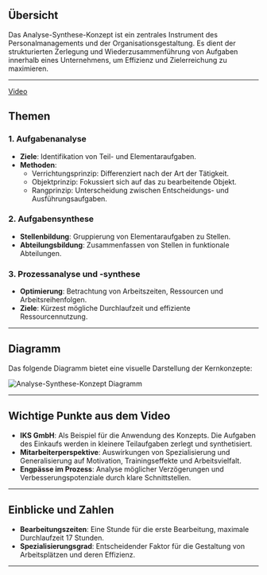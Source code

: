 ## Übersicht

Das Analyse-Synthese-Konzept ist ein zentrales Instrument des Personalmanagements und der Organisationsgestaltung. Es dient der strukturierten Zerlegung und Wiederzusammenführung von Aufgaben innerhalb eines Unternehmens, um Effizienz und Zielerreichung zu maximieren.

---
[Video](https://www.youtube.com/watch?v=ykJrkqVeTHo)
## Themen

### 1. Aufgabenanalyse

- **Ziele**: Identifikation von Teil- und Elementaraufgaben.
- **Methoden**:
    - Verrichtungsprinzip: Differenziert nach der Art der Tätigkeit.
    - Objektprinzip: Fokussiert sich auf das zu bearbeitende Objekt.
    - Rangprinzip: Unterscheidung zwischen Entscheidungs- und Ausführungsaufgaben.

### 2. Aufgabensynthese

- **Stellenbildung**: Gruppierung von Elementaraufgaben zu Stellen.
- **Abteilungsbildung**: Zusammenfassen von Stellen in funktionale Abteilungen.

### 3. Prozessanalyse und -synthese

- **Optimierung**: Betrachtung von Arbeitszeiten, Ressourcen und Arbeitsreihenfolgen.
- **Ziele**: Kürzest mögliche Durchlaufzeit und effiziente Ressourcennutzung.

---

## Diagramm

Das folgende Diagramm bietet eine visuelle Darstellung der Kernkonzepte:

![Analyse-Synthese-Konzept Diagramm](https://process.videosummarizerai.com/static/diagrams_svg_png/diagram_07328f8a8d154f4b891bf1857cd82dfd.png)


---

## Wichtige Punkte aus dem Video

- **IKS GmbH**: Als Beispiel für die Anwendung des Konzepts. Die Aufgaben des Einkaufs werden in kleinere Teilaufgaben zerlegt und synthetisiert.
- **Mitarbeiterperspektive**: Auswirkungen von Spezialisierung und Generalisierung auf Motivation, Trainingseffekte und Arbeitsvielfalt.
- **Engpässe im Prozess**: Analyse möglicher Verzögerungen und Verbesserungspotenziale durch klare Schnittstellen.

---

## Einblicke und Zahlen

- **Bearbeitungszeiten**: Eine Stunde für die erste Bearbeitung, maximale Durchlaufzeit 17 Stunden.
- **Spezialisierungsgrad**: Entscheidender Faktor für die Gestaltung von Arbeitsplätzen und deren Effizienz.

---